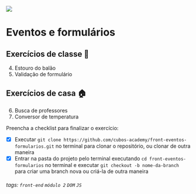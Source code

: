 ![](https://i.imgur.com/xG74tOh.png)

# Eventos e formulários

## Exercícios de classe 🏫

4. Estouro do balão
5. Validação de formulário

## Exercícios de casa 🏠
6. Busca de professores
7. Conversor de temperatura


Preencha a checklist para finalizar o exercício:
-   [X] Executar `git clone https://github.com/cubos-academy/front-eventos-formularios.git` no terminal para clonar o repositório, ou clonar de outra maneira
-   [X] Entrar na pasta do projeto pelo terminal executando `cd front-eventos-formularios` no terminal e executar `git checkout -b nome-da-branch` para criar uma branch nova ou criá-la de outra maneira

###### tags: `front-end` `módulo 2` `DOM` `JS`